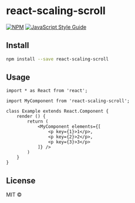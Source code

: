 # react-scaling-scroll

>

[![NPM](https://img.shields.io/npm/v/react-scaling-scroll.svg)](https://www.npmjs.com/package/react-scaling-scroll) [![JavaScript Style Guide](https://img.shields.io/badge/code_style-standard-brightgreen.svg)](https://standardjs.com)

## Install

```bash
npm install --save react-scaling-scroll
```

## Usage

```tsx
import * as React from 'react';

import MyComponent from 'react-scaling-scroll';

class Example extends React.Component {
    render () {
        return (
            <MyComponent elements={[
                <p key={1}>1</p>,
                <p key={2}>2</p>,
                <p key={3}>3</p>
            ]} />
        )
    }
}
```

## License

MIT © [](https://github.com/)
